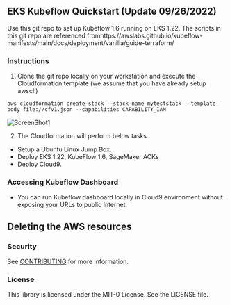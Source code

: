## EKS Kubeflow Quickstart (Update 09/26/2022)

Use this git repo to set up Kubeflow 1.6 running on EKS 1.22. The scripts in this git repo are referenced fromhttps://awslabs.github.io/kubeflow-manifests/main/docs/deployment/vanilla/guide-terraform/

### Instructions

1) Clone the git repo locally on your workstation and execute the Cloudformation template (we assume that you have already setup awscli)

```shell
aws cloudformation create-stack --stack-name myteststack --template-body file://cfv1.json --capabilities CAPABILITY_IAM
```

![ScreenShot1](/images/ScreenShot1.png)

2) The Cloudformation will perform below tasks

  * Setup a Ubuntu Linux Jump Box.
  * Deploy EKS 1.22, KubeFlow 1.6, SageMaker ACKs
  * Deploy Cloud9.

### Accessing Kubeflow Dashboard

  * You can run Kubeflow dashboard locally in Cloud9 environment without exposing your URLs to public Internet.  

## Deleting the AWS resources





### Security

See [CONTRIBUTING](CONTRIBUTING.md#security-issue-notifications) for more information.

### License

This library is licensed under the MIT-0 License. See the LICENSE file.
